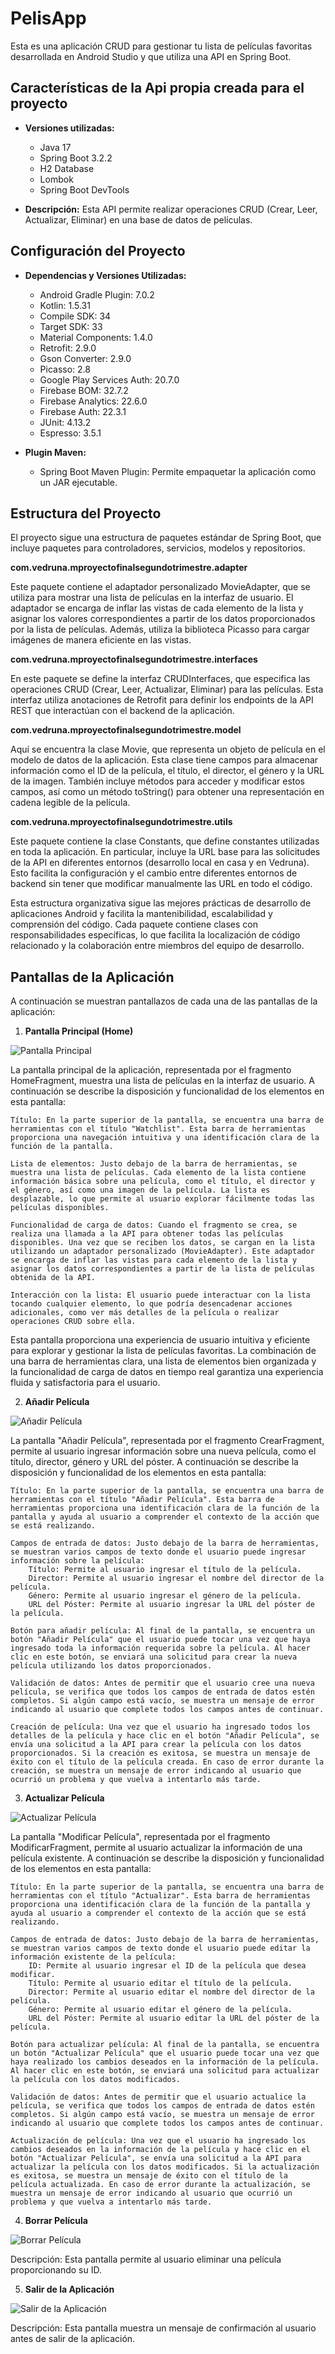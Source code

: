 # PelisApp

Esta es una aplicación CRUD para gestionar tu lista de películas favoritas desarrollada en Android Studio y que utiliza una API en Spring Boot.

## Características de la Api propia creada para el proyecto

- **Versiones utilizadas:**
  - Java 17
  - Spring Boot 3.2.2
  - H2 Database
  - Lombok
  - Spring Boot DevTools
  
- **Descripción:**
  Esta API permite realizar operaciones CRUD (Crear, Leer, Actualizar, Eliminar) en una base de datos de películas.
  
## Configuración del Proyecto

- **Dependencias y Versiones Utilizadas:**
  - Android Gradle Plugin: 7.0.2
  - Kotlin: 1.5.31
  - Compile SDK: 34
  - Target SDK: 33
  - Material Components: 1.4.0
  - Retrofit: 2.9.0
  - Gson Converter: 2.9.0
  - Picasso: 2.8
  - Google Play Services Auth: 20.7.0
  - Firebase BOM: 32.7.2
  - Firebase Analytics: 22.6.0
  - Firebase Auth: 22.3.1
  - JUnit: 4.13.2
  - Espresso: 3.5.1

- **Plugin Maven:**
  - Spring Boot Maven Plugin: Permite empaquetar la aplicación como un JAR ejecutable.


## Estructura del Proyecto

El proyecto sigue una estructura de paquetes estándar de Spring Boot, que incluye paquetes para controladores, servicios, modelos y repositorios.

**com.vedruna.mproyectofinalsegundotrimestre.adapter**

Este paquete contiene el adaptador personalizado MovieAdapter, que se utiliza para mostrar una lista de películas en la interfaz de usuario. El adaptador se encarga de inflar las vistas de cada elemento de la lista y asignar los valores correspondientes a partir de los datos proporcionados por la lista de películas. Además, utiliza la biblioteca Picasso para cargar imágenes de manera eficiente en las vistas.

**com.vedruna.mproyectofinalsegundotrimestre.interfaces**

En este paquete se define la interfaz CRUDInterfaces, que especifica las operaciones CRUD (Crear, Leer, Actualizar, Eliminar) para las películas. Esta interfaz utiliza anotaciones de Retrofit para definir los endpoints de la API REST que interactúan con el backend de la aplicación.

**com.vedruna.mproyectofinalsegundotrimestre.model**

Aquí se encuentra la clase Movie, que representa un objeto de película en el modelo de datos de la aplicación. Esta clase tiene campos para almacenar información como el ID de la película, el título, el director, el género y la URL de la imagen. También incluye métodos para acceder y modificar estos campos, así como un método toString() para obtener una representación en cadena legible de la película.

**com.vedruna.mproyectofinalsegundotrimestre.utils**

Este paquete contiene la clase Constants, que define constantes utilizadas en toda la aplicación. En particular, incluye la URL base para las solicitudes de la API en diferentes entornos (desarrollo local en casa y en Vedruna). Esto facilita la configuración y el cambio entre diferentes entornos de backend sin tener que modificar manualmente las URL en todo el código.

Esta estructura organizativa sigue las mejores prácticas de desarrollo de aplicaciones Android y facilita la mantenibilidad, escalabilidad y comprensión del código. Cada paquete contiene clases con responsabilidades específicas, lo que facilita la localización de código relacionado y la colaboración entre miembros del equipo de desarrollo.

## Pantallas de la Aplicación

A continuación se muestran pantallazos de cada una de las pantallas de la aplicación:

1. **Pantalla Principal (Home)**

![Pantalla Principal](https://github.com/dblancou/AppCRUDenAndroidStudio/blob/main/images/CapturaHome.JPG?raw=true)

La pantalla principal de la aplicación, representada por el fragmento HomeFragment, muestra una lista de películas en la interfaz de usuario. A continuación se describe la disposición y funcionalidad de los elementos en esta pantalla:

    Título: En la parte superior de la pantalla, se encuentra una barra de herramientas con el título "Watchlist". Esta barra de herramientas proporciona una navegación intuitiva y una identificación clara de la función de la pantalla.

    Lista de elementos: Justo debajo de la barra de herramientas, se muestra una lista de películas. Cada elemento de la lista contiene información básica sobre una película, como el título, el director y el género, así como una imagen de la película. La lista es desplazable, lo que permite al usuario explorar fácilmente todas las películas disponibles.

    Funcionalidad de carga de datos: Cuando el fragmento se crea, se realiza una llamada a la API para obtener todas las películas disponibles. Una vez que se reciben los datos, se cargan en la lista utilizando un adaptador personalizado (MovieAdapter). Este adaptador se encarga de inflar las vistas para cada elemento de la lista y asignar los datos correspondientes a partir de la lista de películas obtenida de la API.

    Interacción con la lista: El usuario puede interactuar con la lista tocando cualquier elemento, lo que podría desencadenar acciones adicionales, como ver más detalles de la película o realizar operaciones CRUD sobre ella.

Esta pantalla proporciona una experiencia de usuario intuitiva y eficiente para explorar y gestionar la lista de películas favoritas. La combinación de una barra de herramientas clara, una lista de elementos bien organizada y la funcionalidad de carga de datos en tiempo real garantiza una experiencia fluida y satisfactoria para el usuario.

2. **Añadir Película**

![Añadir Película](https://github.com/dblancou/AppCRUDenAndroidStudio/blob/main/images/CapturaA%C3%B1adir.JPG?raw=true)

La pantalla "Añadir Película", representada por el fragmento CrearFragment, permite al usuario ingresar información sobre una nueva película, como el título, director, género y URL del póster. A continuación se describe la disposición y funcionalidad de los elementos en esta pantalla:

    Título: En la parte superior de la pantalla, se encuentra una barra de herramientas con el título "Añadir Película". Esta barra de herramientas proporciona una identificación clara de la función de la pantalla y ayuda al usuario a comprender el contexto de la acción que se está realizando.

    Campos de entrada de datos: Justo debajo de la barra de herramientas, se muestran varios campos de texto donde el usuario puede ingresar información sobre la película:
        Título: Permite al usuario ingresar el título de la película.
        Director: Permite al usuario ingresar el nombre del director de la película.
        Género: Permite al usuario ingresar el género de la película.
        URL del Póster: Permite al usuario ingresar la URL del póster de la película.

    Botón para añadir película: Al final de la pantalla, se encuentra un botón "Añadir Película" que el usuario puede tocar una vez que haya ingresado toda la información requerida sobre la película. Al hacer clic en este botón, se enviará una solicitud para crear la nueva película utilizando los datos proporcionados.

    Validación de datos: Antes de permitir que el usuario cree una nueva película, se verifica que todos los campos de entrada de datos estén completos. Si algún campo está vacío, se muestra un mensaje de error indicando al usuario que complete todos los campos antes de continuar.

    Creación de película: Una vez que el usuario ha ingresado todos los detalles de la película y hace clic en el botón "Añadir Película", se envía una solicitud a la API para crear la película con los datos proporcionados. Si la creación es exitosa, se muestra un mensaje de éxito con el título de la película creada. En caso de error durante la creación, se muestra un mensaje de error indicando al usuario que ocurrió un problema y que vuelva a intentarlo más tarde.
    
3. **Actualizar Película**

![Actualizar Película](https://github.com/dblancou/AppCRUDenAndroidStudio/blob/main/images/CapturaModificar.JPG?raw=true)

La pantalla "Modificar Película", representada por el fragmento ModificarFragment, permite al usuario actualizar la información de una película existente. A continuación se describe la disposición y funcionalidad de los elementos en esta pantalla:

    Título: En la parte superior de la pantalla, se encuentra una barra de herramientas con el título "Actualizar". Esta barra de herramientas proporciona una identificación clara de la función de la pantalla y ayuda al usuario a comprender el contexto de la acción que se está realizando.

    Campos de entrada de datos: Justo debajo de la barra de herramientas, se muestran varios campos de texto donde el usuario puede editar la información existente de la película:
        ID: Permite al usuario ingresar el ID de la película que desea modificar.
        Título: Permite al usuario editar el título de la película.
        Director: Permite al usuario editar el nombre del director de la película.
        Género: Permite al usuario editar el género de la película.
        URL del Póster: Permite al usuario editar la URL del póster de la película.

    Botón para actualizar película: Al final de la pantalla, se encuentra un botón "Actualizar Película" que el usuario puede tocar una vez que haya realizado los cambios deseados en la información de la película. Al hacer clic en este botón, se enviará una solicitud para actualizar la película con los datos modificados.

    Validación de datos: Antes de permitir que el usuario actualice la película, se verifica que todos los campos de entrada de datos estén completos. Si algún campo está vacío, se muestra un mensaje de error indicando al usuario que complete todos los campos antes de continuar.

    Actualización de película: Una vez que el usuario ha ingresado los cambios deseados en la información de la película y hace clic en el botón "Actualizar Película", se envía una solicitud a la API para actualizar la película con los datos modificados. Si la actualización es exitosa, se muestra un mensaje de éxito con el título de la película actualizada. En caso de error durante la actualización, se muestra un mensaje de error indicando al usuario que ocurrió un problema y que vuelva a intentarlo más tarde.

4. **Borrar Película**

![Borrar Película](screenshots/delete_movie_screen.png)

Descripción: Esta pantalla permite al usuario eliminar una película proporcionando su ID.

5. **Salir de la Aplicación**

![Salir de la Aplicación](screenshots/exit_screen.png)

Descripción: Esta pantalla muestra un mensaje de confirmación al usuario antes de salir de la aplicación.

